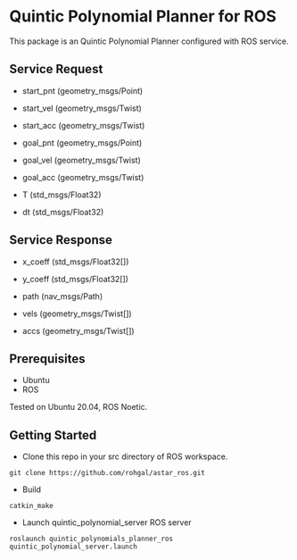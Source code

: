 # Quintic Polynomial Planner for ROS
This package is an Quintic Polynomial Planner configured with ROS service.

## Service Request
- start_pnt (geometry_msgs/Point)

- start_vel (geometry_msgs/Twist)

- start_acc (geometry_msgs/Twist)

- goal_pnt (geometry_msgs/Point)

- goal_vel (geometry_msgs/Twist)

- goal_acc (geometry_msgs/Twist)

- T (std_msgs/Float32)

- dt (std_msgs/Float32)

## Service Response
- x_coeff (std_msgs/Float32[])

- y_coeff (std_msgs/Float32[])

- path (nav_msgs/Path)

- vels (geometry_msgs/Twist[])

- accs (geometry_msgs/Twist[])

## Prerequisites
- Ubuntu
- ROS

Tested on Ubuntu 20.04, ROS Noetic.
## Getting Started
- Clone this repo in your src directory of ROS workspace.
```
git clone https://github.com/rohgal/astar_ros.git
```
- Build
```
catkin_make
```
- Launch quintic_polynomial_server ROS server
```
roslaunch quintic_polynomials_planner_ros quintic_polynomial_server.launch
```
